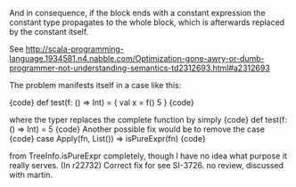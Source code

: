 And in consequence, if the block ends with a constant expression the constant type propagates to the whole block, which is afterwards replaced by the constant itself.

See http://scala-programming-language.1934581.n4.nabble.com/Optimization-gone-awry-or-dumb-programmer-not-understanding-semantics-td2312693.html#a2312693

The problem manifests itself in a case like this:

{code}
def test(f: () => Int) = {
  val x = f()
  5
}
{code}

where the typer replaces the complete function by simply
{code}
def test(f: () => Int) = 5
{code}
Another possible fix would be to remove the case
{code}
    case Apply(fn, List()) =>
      isPureExpr(fn)
{code}

from TreeInfo.isPureExpr completely, though I have no idea what purpose it really serves.
(In r22732) Correct fix for see SI-3726. no review, discussed with martin.
